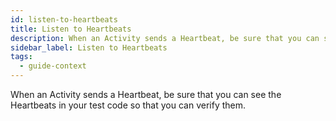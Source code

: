 ```yaml
---
id: listen-to-heartbeats
title: Listen to Heartbeats
description: When an Activity sends a Heartbeat, be sure that you can see the Heartbeats in your test code so that you can verify them.
sidebar_label: Listen to Heartbeats
tags:
  - guide-context
---
```


When an Activity sends a Heartbeat, be sure that you can see the Heartbeats in your test code so that you can verify them.
